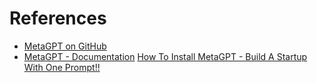 # References

- [MetaGPT on GitHub](https://github.com/geekan/MetaGPT)
- [MetaGPT - Documentation](https://docs.deepwisdom.ai/main/en/guide/get_started/introduction.html)
  [How To Install MetaGPT - Build A Startup With One Prompt!!](https://www.youtube.com/watch?v=uT75J_KG_aY)
